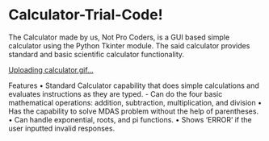 # Calculator-Trial-Code!

The Calculator made by us, Not Pro Coders, is a GUI based simple calculator using the Python Tkinter module. The said calculator provides standard and basic scientific calculator functionality.

[Uploading calculator.gif…]()

Features
•	Standard Calculator capability that does simple calculations and evaluates instructions as they are typed.
	- Can do the four basic mathematical operations: addition, subtraction, multiplication, and division
•	Has the capability to solve MDAS problem without the help of parentheses.
•	Can handle exponential, roots, and pi functions.
•	Shows ‘ERROR’ if the user inputted invalid responses.
